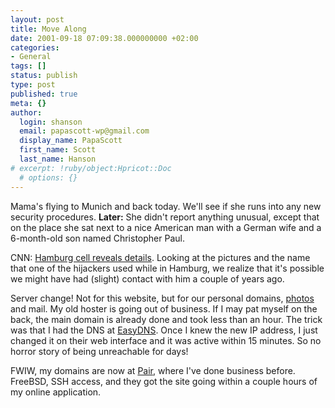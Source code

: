 ```yaml
---
layout: post
title: Move Along
date: 2001-09-18 07:09:38.000000000 +02:00
categories:
- General
tags: []
status: publish
type: post
published: true
meta: {}
author:
  login: shanson
  email: papascott-wp@gmail.com
  display_name: PapaScott
  first_name: Scott
  last_name: Hanson
# excerpt: !ruby/object:Hpricot::Doc
  # options: {}
---
```

<p>Mama's flying to Munich and back today. We'll see if she runs into any new security procedures. <b>Later:</b> She didn't report anything unusual, except that on the place she sat next to a nice American man with a German wife and a 6-month-old son named Christopher Paul.</p>
<p>CNN: <a href="http://europe.cnn.com/2001/WORLD/europe/09/18/inv.hamburg.suspects/index.html">Hamburg cell reveals details</a>. Looking at the pictures and the name that one of the hijackers used while in Hamburg, we realize that it's possible we might have had (slight) contact with him a couple of years ago.</p>
<p>Server change! Not for this website, but for our personal domains, <a href="http://photos.shcon.com">photos</a> and mail. My old hoster is going out of business. If I may pat myself on the back, the main domain is already done and took less than an hour. The trick was that I had the DNS at <a href="http://www.easydns.com">EasyDNS</a>. Once I knew the new IP address, I just changed it on their web interface and it was active within 15 minutes. So no horror story of being unreachable for days!</p>
<p>FWIW, my domains are now at <a href="http://www.pair.com">Pair</a>, where I've done business before. FreeBSD, SSH access, and they got the site going within a couple hours of my online application.</p>

